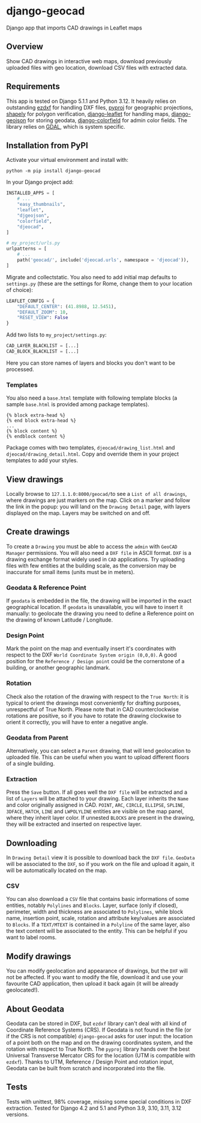 # django-geocad
Django app that imports CAD drawings in Leaflet maps
## Overview
Show CAD drawings in interactive web maps, download previously uploaded files with geo location, download CSV files with extracted data.
## Requirements
This app is tested on Django 5.1.1 and Python 3.12. It heavily relies on outstanding [ezdxf](https://ezdxf.mozman.at/) for handling DXF files, [pyproj](https://pyproj4.github.io/pyproj/stable/) for geographic projections, [shapely](https://shapely.readthedocs.io/en/stable/manual.html) for polygon verification, [django-leaflet](https://django-leaflet.readthedocs.io/en/latest/) for handling maps, [django-geojson](https://django-geojson.readthedocs.io/en/latest/) for storing geodata, [django-colorfield](https://github.com/fabiocaccamo/django-colorfield) for admin color fields. The library relies on [GDAL](https://gdal.org), which is system specific.
## Installation from PyPI
Activate your virtual environment and install with:
```
python -m pip install django-geocad
```
In your Django project add:
```python
INSTALLED_APPS = [
    # ...
    "easy_thumbnails",
    "leaflet",
    "djgeojson",
    "colorfield",
    "djeocad",
]
```
```python
# my_project/urls.py
urlpatterns = [
    # ...
    path('geocad/', include('djeocad.urls', namespace = 'djeocad')),
]
```
Migrate and collectstatic. You also need to add initial map defaults to `settings.py` (these are the settings for Rome, change them to your location of choice):
```python
LEAFLET_CONFIG = {
    "DEFAULT_CENTER": (41.8988, 12.5451),
    "DEFAULT_ZOOM": 10,
    "RESET_VIEW": False
}
```
Add two lists to `my_project/settings.py`:
```python
CAD_LAYER_BLACKLIST = [...]
CAD_BLOCK_BLACKLIST = [...]
```
Here you can store names of layers and blocks you don't want to be processed.
### Templates
You also need a `base.html` template with following template blocks (a sample `base.html` is provided among package templates).
```
{% block extra-head %}
{% end block extra-head %}
...
{% block content %}
{% endblock content %}
```
Package comes with two templates, `djeocad/drawing_list.html` and `djeocad/drawing_detail.html`. Copy and override them in your project templates to add your styles.
## View drawings
Locally browse to `127.1.1.0:8000/geocad/`to see a `List of all drawings`, where drawings are just markers on the map. Click on a marker and follow the link in the popup: you will land on the `Drawing Detail` page, with layers displayed on the map. Layers may be switched on and off.
## Create drawings
To create a `Drawing` you must be able to access the `admin` with `GeoCAD Manager` permissions. You will also need a `DXF file` in ASCII format. `DXF` is a drawing exchange format widely used in `CAD` applications. Try uploading files with few entities at the building scale, as the conversion may be inaccurate for small items (units must be in meters).
### Geodata & Reference Point
If `geodata` is embedded in the file, the drawing will be imported in the exact geographical location. If `geodata` is unavailable, you will have to insert it manually: to geolocate the drawing you need to define a Reference point on the drawing of known Latitude / Longitude.
### Design Point
Mark the point on the map and eventually insert it's coordinates with respect to the DXF `World Coordinate System origin (0,0,0)`. A good position for the `Reference / Design point` could be the cornerstone of a building, or another geographic landmark.
### Rotation
Check also the rotation of the drawing with respect to the `True North`: it is typical to orient the drawings most conveniently for drafting purposes, unrespectful of True North. Please note that in CAD counterclockwise rotations are positive, so if you have to rotate the drawing clockwise to orient it correctly, you will have to enter a negative angle.
### Geodata from Parent
Alternatively, you can select a `Parent` drawing, that will lend geolocation to uploaded file. This can be useful when you want to upload different floors of a single building.
### Extraction
Press the `Save` button. If all goes well the `DXF file` will be extracted and a list of `Layers` will be attached to your drawing. Each layer inherits the `Name` and color originally assigned in CAD. `POINT`, `ARC`, `CIRCLE`, `ELLIPSE`, `SPLINE`, `3DFACE`, `HATCH`, `LINE` and `LWPOLYLINE` entities are visible on the map panel, where they inherit layer color. If unnested `BLOCKS` are present in the drawing, they will be extracted and inserted on respective layer.
## Downloading
In `Drawing Detail` view it is possible to download back the `DXF file`. `GeoData` will be associated to the `DXF`, so if you work on the file and upload it again, it will be automatically located on the map.
### CSV
You can also download a `CSV` file that contains basic informations of some entities, notably `Polylines` and `Blocks`. Layer, surface (only if closed), perimeter, width and thickness are associated to `Polylines`, while block name, insertion point, scale, rotation and attribute key/values are associated to `Blocks`. If a `TEXT/MTEXT` is contained in a `Polyline` of the same layer, also the text content will be associated to the entity. This can be helpful if you want to label rooms.
## Modify drawings
You can modify geolocation and appearance of drawings, but the `DXF` will not be affected. If you want to modify the file, download it and use your favourite CAD application, then upload it back again (it will be already geolocated!).
## About Geodata
Geodata can be stored in DXF, but `ezdxf` library can't deal with all kind of Coordinate Reference Systems (CRS). If Geodata is not found in the file (or if the CRS is not compatible) `django-geocad` asks for user input: the location of a point both on the map and on the drawing coordinates system, and the rotation with respect to True North. The `pyproj` library hands over the best Universal Transverse Mercator CRS for the location (UTM is compatible with `ezdxf`). Thanks to UTM, Reference / Design Point and rotation input, Geodata can be built from scratch and incorporated into the file.
## Tests
Tests with unittest, 98% coverage, missing some special conditions in DXF extraction. Tested for Django 4.2 and 5.1 and Python 3.9, 3.10, 3.11, 3.12 versions.
